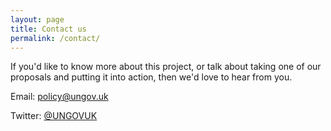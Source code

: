 ```yaml
---
layout: page
title: Contact us
permalink: /contact/
---
```


If you'd like to know more about this project, or talk about taking one of our proposals and putting it into action, then we'd love to hear from you.

Email: [policy@ungov.uk](mailto:policy@ungov.uk)

Twitter: [@UNGOVUK](https://twitter.com/UNGOVUK)
